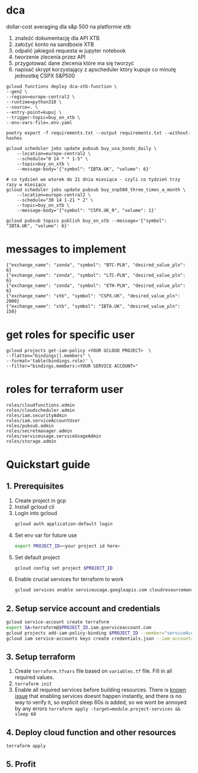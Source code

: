 # dca

dollar-cost averaging dla s&p 500 na platformie xtb

1. znaleźć dokumentację dla API XTB
2. założyć konto na sandboxie XTB
3. odpalić jakiegoś requesta w jupyter notebook
4. tworzenie zlecenia przez API
5. przygotować dane zlecenia które ma się tworzyć
6. napisać skrypt korzystający z apscheduler który kupuje co minutę jednostkę CSPX S&P500

```
gcloud functions deploy dca-xtb-function \
--gen2 \
--region=europe-central2 \
--runtime=python310 \
--source=. \
--entry-point=kupuj \
--trigger-topic=buy_on_xtb \
--env-vars-file=.env.yaml
```

```
poetry export -f requirements.txt --output requirements.txt --without-hashes
```

```
gcloud scheduler jobs update pubsub buy_usa_bonds_daily \
    --location=europe-central2 \
    --schedule="0 14 * * 1-5" \
    --topic=buy_on_xtb \
    --message-body='{"symbol": "IBTA.UK", "volume": 6}'
```

```
# co tydzień we wtorek do 21 dnia miesiąca - czyli co tydzień trzy razy w miesiącu
gcloud scheduler jobs update pubsub buy_snp500_three_times_a_month \
    --location=europe-central2 \
    --schedule="30 14 1-21 * 2" \
    --topic=buy_on_xtb \
    --message-body='{"symbol": "CSPX.UK_9", "volume": 1}'
```

```
gcloud pubsub topics publish buy_on_xtb --message='{"symbol": "IBTA.UK", "volume": 6}'
```

# messages to implement

```
{"exchange_name": "zonda", "symbol": "BTC-PLN", "desired_value_pln": 6}
{"exchange_name": "zonda", "symbol": "LTC-PLN", "desired_value_pln": 6}
{"exchange_name": "zonda", "symbol": "ETH-PLN", "desired_value_pln": 6}
{"exchange_name": "xtb", "symbol": "CSPX.UK", "desired_value_pln": 2000}
{"exchange_name": "xtb", "symbol": "IBTA.UK", "desired_value_pln": 150}
```

# get roles for specific user

```
gcloud projects get-iam-policy <YOUR GCLOUD PROJECT>  \
--flatten="bindings[].members" \
--format='table(bindings.role)' \
--filter="bindings.members:<YOUR SERVICE ACCOUNT>"
```

# roles for terraform user

```
roles/cloudfunctions.admin
roles/cloudscheduler.admin
roles/iam.securityAdmin
roles/iam.serviceAccountUser
roles/pubsub.admin
roles/secretmanager.admin
roles/serviceusage.serviceUsageAdmin
roles/storage.admin
```

# Quickstart guide

## 1. Prerequisites

1. Create project in gcp
2. Install gcloud cli
3. Login into gcloud
   ```bash
   gcloud auth application-default login
   ```
4. Set env var for future use
   ```bash
   export PROJECT_ID=<your project id here>
   ```
5. Set default project
   ```bash
   gcloud config set project $PROJECT_ID
   ```
6. Enable crucial services for terraform to work
   ```bash
   gcloud services enable serviceusage.googleapis.com cloudresourcemanager.googleapis.com
   ```

## 2. Setup service account and credentials

```bash
gcloud service-account create terraform
export SA=terraform@$PROJECT_ID.iam.gserviceaccount.com
gcloud projects add-iam-policy-binding $PROJECT_ID --member="serviceAccount:$SA" --role="roles/owner"
gcloud iam service-accounts keys create credentials.json --iam-account=$SA
```

## 3. Setup terraform

1. Create `terraform.tfvars` file based on `variables.tf` file. Fill in all required values.
2. `terraform init`
3. Enable all required services before building resources. There is [known issue](https://registry.terraform.io/providers/hashicorp/google/latest/docs/guides/google_project_service#newly-activated-service-errors) that enabling services doesnt happen instantly, and there is no way to verify it, so explicit sleep 60s is added, so we wont be annoyed by any errors `terraform apply -target=module.project-services && sleep 60`

## 4. Deploy cloud function and other resources

```bash
terraform apply
```

## 5. Profit
